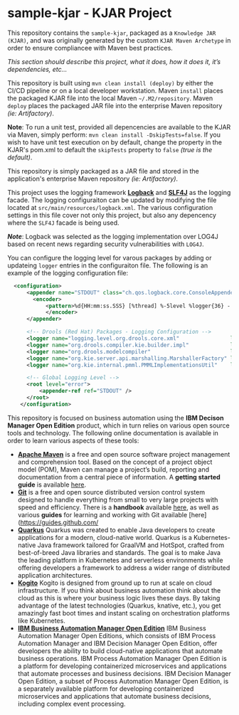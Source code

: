 # sample-kjar - KJAR Project

This repository contains the `sample-kjar`, packaged as a `Knowledge JAR (KJAR)`, and was originally generated by the custom `KJAR Maven Archetype` in order to ensure compliancee with Maven best practices. 

*This section should describe this project, what it does, how it does it, it’s dependencies, etc…*


This repository is built using `mvn clean install (deploy)` by either the CI/CD pipeline or on a local developer workstation.  Maven `install` places the packaged KJAR file into the local Maven `~/.M2/repository`.  Maven `deploy` places the packaged JAR file into the enterprise Maven repository *(ie: Artifactory)*.  

**Note**: To run a unit test, provided all depencencies are available to the KJAR via Maven, simply perform: `mvn clean install -DskipTests=false`.  If you wish to have unit test execution on by default, change the property in the KJAR's pom.xml to default the `skipTests` property to `false` _(true is the default)_.


This repository is simply packaged as a JAR file and stored in the application's enterprise Maven repository *(ie: Artifactory)*.


This project uses the logging framework [**Logback**](https://logback.qos.ch/) and [**SLF4J**](https://www.slf4j.org/) as the logging facade.  The logging configuraiton can be updated by modifying the file located at `src/main/resources/logback.xml`.  The various configuration settings in this file cover not only this project, but also any depencency where the `SLF4J` facade is being used.

**_Note_**: Logback was selected as the logging implementation over LOG4J based on recent news regarding security vulnerabilities with `LOG4J`.

You can configure the logging level for varous packages by adding or updateing `logger` entries in the configuraiton file.  The following is an example of the logging configuration file:

```xml
  <configuration>
      <appender name="STDOUT" class="ch.qos.logback.core.ConsoleAppender">
        <encoder>
            <pattern>%d{HH:mm:ss.SSS} [%thread] %-5level %logger{36} - %msg%n</pattern>
            </encoder>
      </appender>

      <!-- Drools (Red Hat) Packages - Logging Configuration -->
      <logger name="logging.level.org.drools.core.xml"                level="error" />  
      <logger name="org.drools.compiler.kie.builder.impl"             level="error" /> 
      <logger name="org.drools.modelcompiler"                         level="error" /> 
      <logger name="org.kie.server.api.marshalling.MarshallerFactory" level="error" /> 
      <logger name="org.kie.internal.pmml.PMMLImplementationsUtil"    level="error" /> 

      <!-- Global Logging Level -->
      <root level="error">
          <appender-ref ref="STDOUT" />
      </root>
    </configuration>
```

This repository is focused on business automation using the **IBM Decison Manager Open Edition** product, which in turn relies on various open source tools and technology. The following online documentation is available in order to learn various aspects of these tools:

- [**Apache Maven**](https://maven.apache.org/) is a free and open source software project management and comprehension tool. Based on the concept of a project object model (POM), Maven can manage a project’s build, reporting and documentation from a central piece of  information. A **getting started guide** is available [here](http://maven.apache.org/guides/getting-started/).
- [**Git**](https://git-scm.com//) is a free and open source distributed version control system designed to handle everything from small to very large projects with speed and efficiency. There is a **handbook** available [here](https://guides.github.com/introduction/git-handbook/), as well as various **guides** for learning and working with Git available [here](https://guides.github.com/
- [**Quarkus**](https://quarkus.io) Quarkus was created to enable Java developers to create applications for a modern, cloud-native world. Quarkus is a Kubernetes-native Java framework tailored for GraalVM and HotSpot, crafted from best-of-breed Java libraries and standards. The goal is to make Java the leading platform in Kubernetes and serverless environments while offering developers a framework to address a wider range of distributed application architectures.
- [**Kogito**](https://kogito.kie.org) Kogito is designed from ground up to run at scale on cloud infrastructure. If you think about business automation think about the cloud as this is where your business logic lives these days. By taking advantage of the latest technologies (Quarkus, knative, etc.), you get amazingly fast boot times and instant scaling on orchestration platforms like Kubernetes.
- [**IBM Business Automation Manager Open Edition**](https://www.ibm.com/docs/en/ibamoe?topic=getting-started-business-automation-manager-open-editions) IBM Business Automation Manager Open Editions, which consists of IBM Process Automation Manager and IBM Decision Manager Open Edition, offer developers the ability to build cloud-native applications that automate business operations. IBM Process Automation Manager Open Edition is a platform for developing containerized microservices and applications that automate processes and business decisions. IBM Decision Manager Open Edition, a subset of Process Automation Manager Open Edition, is a separately available platform for developing containerized microservices and applications that automate business decisions, including complex event processing.
